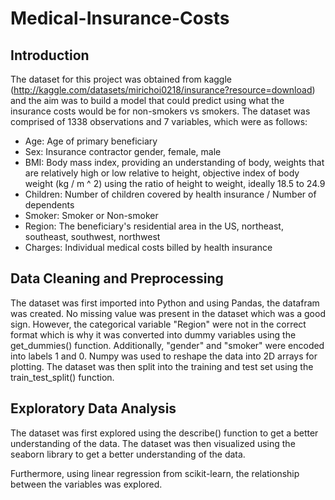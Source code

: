 # Medical-Insurance-Costs
 
 ## Introduction 
The dataset for this project was obtained from kaggle (http://kaggle.com/datasets/mirichoi0218/insurance?resource=download) and the aim was to build a model that could predict using what the insurance costs would be for non-smokers vs smokers. The dataset was comprised of 1338 observations and 7 variables, which were as follows:

* Age: Age of primary beneficiary
* Sex: Insurance contractor gender, female, male
* BMI: Body mass index, providing an understanding of body, weights that are relatively high or low relative to height, objective index of body weight (kg / m ^ 2) using the ratio of height to weight, ideally 18.5 to 24.9
* Children: Number of children covered by health insurance / Number of dependents
* Smoker: Smoker or Non-smoker
* Region: The beneficiary's residential area in the US, northeast, southeast, southwest, northwest
* Charges: Individual medical costs billed by health insurance

## Data Cleaning and Preprocessing

The dataset was first imported into Python and using Pandas, the datafram was created. No missing value was present in the dataset which was a good sign. However, the categorical variable "Region" were not in the correct format which is why it was converted into dummy variables using the get_dummies() function. Additionally, "gender" and "smoker" were encoded into labels 1 and 0. Numpy was used to reshape the data into 2D arrays for plotting. The dataset was then split into the training and test set using the train_test_split() function. 

## Exploratory Data Analysis

The dataset was first explored using the describe() function to get a better understanding of the data. The dataset was then visualized using the seaborn library to get a better understanding of the data. 

Furthermore, using linear regression from scikit-learn, the relationship between the variables was explored. 


